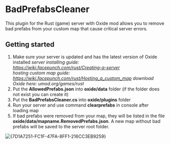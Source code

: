 # BadPrefabsCleaner
This plugin for the Rust (game) server with Oxide mod allows you to remove bad prefabs from your custom map that cause critical server errors.

## Getting started
1. Make sure your server is updated and has the latest version of Oxide installed
  *server installing guide: https://wiki.facepunch.com/rust/Creating-a-server  
  hosting custom map guide: https://wiki.facepunch.com/rust/Hosting_a_custom_map
  download Oxide here: umod.org/games/rust*
2. Put the **AllowedPrefabs.json** into **oxide/data** folder (if the folder does not exist you can create it)
3. Put the **BadPrefabsCleaner.cs** into **oxide/plugins** folder
4. Run your server and use command **clearprefabs** in console after loading map
5. If bad prefabs were removed from your map, they will be listed in the file **oxide/data/mapname.RemovedPrefabs.json**. A new map without bad prefabs will be saved to the server root folder.

![{7D1A7251-FC1F-47FA-8FF1-216CC3EB9259}](https://github.com/user-attachments/assets/473f7979-d604-4a62-bdec-9ce61eb9ab10)
